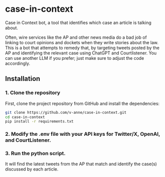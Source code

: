 # case-in-context
Case in Context bot, a tool that identifies which case an article is talking about.

Often, wire services like the AP and other news media do a bad job of linking to court opinions and dockets when they write stories about the law. This is a bot that attempts to remedy that, by targeting tweets posted by the AP and identifying the relevant case using ChatGPT and Courtlistener. You can use another LLM if you prefer; just make sure to adjust the code accordingly.

## Installation

### 1. Clone the repository

First, clone the project repository from GitHub and install the dependencies:

```bash
git clone https://github.com/v-anne/case-in-context.git
cd case-in-context
pip install -r requirements.txt
```

### 2. Modify the .env file with your API keys for Twitter/X, OpenAI, and CourtListener.

### 3. Run the python script.

It will find the latest tweets from the AP that match and identify the case(s) discussed by each article.
